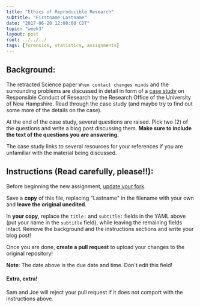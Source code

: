 ```yaml
---
title: "Ethics of Reproducible Research"
subtitle: "Firstname Lastname"
date: "2017-06-20 12:00:00 CDT"
topic: "week3"
layout: post
root: ../../../
tags: [forensics, statistics, assignments]
---
```

 
## Background:

The retracted Science paper `When contact changes minds` and the surrounding problems are discussed in detail in form of a [case study](https://www.unh.edu/research/sites/www.unh.edu.research/files/docs/RIS/lacour_case.pdf) on Responsible Conduct of Research by the Research Office of the University of New Hampshire. Read through the case study (and maybe try to find out some more of the details on the case). 

At the end of the case study, several questions are raised. Pick two (2) of the questions and write a blog post discussing them. **Make sure to include the text of the questions you are answering.**

The case study links to several resources for your references if you are unfamiliar with the material being discussed. 


## Instructions (Read carefully, please!!):

Before beginning the new assignment, [update your fork](https://github.com/CSAFE-ISU/REU-blog/blob/master/update_instructions/Update_instructions.md).

Save a **copy** of this file, replacing "Lastname" in the filename with your own and **leave the original unedited**.

In **your copy**, replace the `title:` and `subtitle:` fields in the YAML above (put your name in the `subtitle` field), while leaving the remaining fields intact. Remove the background and the instructions sections and write your blog post! 

Once you are done, **create a pull request** to upload your changes to the original repository!

**Note**: The date above is the due date and time. Don't edit this field! 

#### Extra, extra!  

Sam and Joe will reject your pull request if it does not comport with the instructions above.
